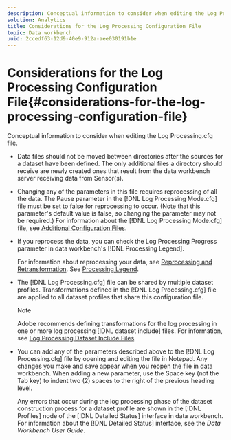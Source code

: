 ```yaml
---
description: Conceptual information to consider when editing the Log Processing.cfg file.
solution: Analytics
title: Considerations for the Log Processing Configuration File
topic: Data workbench
uuid: 2ccedf63-12d9-40e9-912a-aee030191b1e
---
```


# Considerations for the Log Processing Configuration File{#considerations-for-the-log-processing-configuration-file}

Conceptual information to consider when editing the Log Processing.cfg file.

* Data files should not be moved between directories after the sources for a dataset have been defined. The only additional files a directory should receive are newly created ones that result from the data workbench server receiving data from Sensor(s). 
* Changing any of the parameters in this file requires reprocessing of all the data. The Pause parameter in the [!DNL Log Processing Mode.cfg] file must be set to false for reprocessing to occur. (Note that this parameter's default value is false, so changing the parameter may not be required.) For information about the [!DNL Log Processing Mode.cfg] file, see [Additional Configuration Files](../../../home/c-dataset-const-proc/c-add-config-files/c-add-config-files.md#concept-1afef4f88f1e467ab4326875fd1d3004). 

* If you reprocess the data, you can check the Log Processing Progress parameter in data workbench's [!DNL Processing Legend].

  For information about reprocessing your data, see [Reprocessing and Retransformation](../../../home/c-dataset-const-proc/c-reproc-retrans/c-reproc-retrans.md#concept-6d82a173e4ab4111b673e7c2477d0823). See [Processing Legend](../../../home/c-get-started/c-admin-intrf/c-pro-lgd.md#concept-233e27c9c84c426f8c178a27cc7ff828). 

* The [!DNL Log Processing.cfg] file can be shared by multiple dataset profiles. Transformations defined in the [!DNL Log Processing.cfg] file are applied to all dataset profiles that share this configuration file.

  >[!NOTE]
  >
  >Adobe recommends defining transformations for the log processing in one or more log processing [!DNL dataset include] files. For information, see [Log Processing Dataset Include Files](../../../home/c-dataset-const-proc/c-dataset-inc-files/c-types-dataset-inc-files/c-log-proc-dataset-inc-files/c-log-proc-dataset-inc-files.md#concept-999475a22519432e98844622ca95b6ab).

* You can add any of the parameters described above to the [!DNL Log Processing.cfg] file by opening and editing the file in Notepad. Any changes you make and save appear when you reopen the file in data workbench. When adding a new parameter, use the Space key (not the Tab key) to indent two (2) spaces to the right of the previous heading level.

  Any errors that occur during the log processing phase of the dataset construction process for a dataset profile are shown in the [!DNL Profiles] node of the [!DNL Detailed Status] interface in data workbench. For information about the [!DNL Detailed Status] interface, see the *Data Workbench User Guide*.

